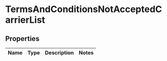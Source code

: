 
# TermsAndConditionsNotAcceptedCarrierList

## Properties
Name | Type | Description | Notes
------------ | ------------- | ------------- | -------------




